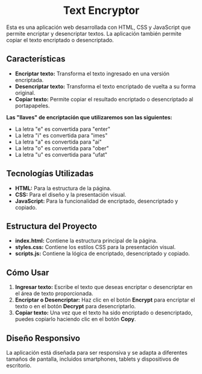 <h1 align="center"> Text Encryptor </h1>

Esta es una aplicación web desarrollada con HTML, CSS y JavaScript que permite encriptar y desencriptar textos. La aplicación también permite copiar el texto encriptado o desencriptado.

## Características

- **Encriptar texto:** Transforma el texto ingresado en una versión encriptada.
- **Desencriptar texto:** Transforma el texto encriptado de vuelta a su forma original.
- **Copiar texto:** Permite copiar el resultado encriptado o desencriptado al portapapeles.

**Las "llaves" de encriptación que utilizaremos son las siguientes:**

- La letra "e" es convertida para "enter"
- La letra "i" es convertida para "imes"
- La letra "a" es convertida para "ai"
- La letra "o" es convertida para "ober"
- La letra "u" es convertida para "ufat"

## Tecnologías Utilizadas

- **HTML:** Para la estructura de la página.
- **CSS:** Para el diseño y la presentación visual.
- **JavaScript:** Para la funcionalidad de encriptado, desencriptado y copiado.

## Estructura del Proyecto

- **index.html:** Contiene la estructura principal de la página.
- **styles.css:** Contiene los estilos CSS para la presentación visual.
- **scripts.js:** Contiene la lógica de encriptado, desencriptado y copiado.

## Cómo Usar

1. **Ingresar texto:** Escribe el texto que deseas encriptar o desencriptar en el área de texto proporcionada.
2. **Encriptar o Desencriptar:** Haz clic en el botón **Encrypt** para encriptar el texto o en el botón **Decrypt** para desencriptarlo.
3. **Copiar texto:** Una vez que el texto ha sido encriptado o desencriptado, puedes copiarlo haciendo clic en el botón **Copy**.

## Diseño Responsivo

La aplicación está diseñada para ser responsiva y se adapta a diferentes tamaños de pantalla, incluidos smartphones, tablets y dispositivos de escritorio.
